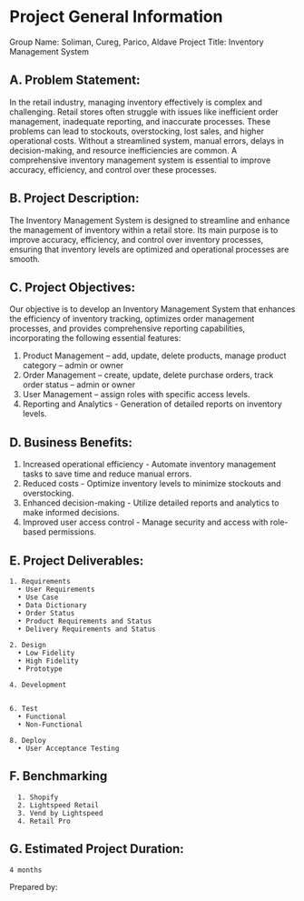 # Project General Information

Group Name: Soliman, Cureg, Parico, Aldave
Project Title: Inventory Management System

## A. Problem Statement:

In the retail industry, managing inventory effectively is complex and challenging. Retail stores often struggle with issues like inefficient order management, inadequate reporting, and inaccurate processes. These problems can lead to stockouts, overstocking, lost sales, and higher operational costs. Without a streamlined system, manual errors, delays in decision-making, and resource inefficiencies are common. A comprehensive inventory management system is essential to improve accuracy, efficiency, and control over these processes.

## B. Project Description:

The Inventory Management System is designed to streamline and enhance the management of inventory within a retail store. Its main purpose is to improve accuracy, efficiency, and control over inventory processes, ensuring that inventory levels are optimized and operational processes are smooth.



## C. Project Objectives:

Our objective is to develop an Inventory Management System that enhances the efficiency of inventory tracking, optimizes order management processes, and provides comprehensive reporting capabilities, incorporating the following essential features:
1.	Product Management – add, update, delete products, manage product category – admin or owner
2.	Order Management – create, update, delete purchase orders, track order status – admin or owner
3.	User Management – assign roles with specific access levels.
4.	Reporting and Analytics - Generation of detailed reports on inventory levels.



## D. Business Benefits:
1.	Increased operational efficiency - Automate inventory management tasks to save time and reduce manual errors.
2.	Reduced costs - Optimize inventory levels to minimize stockouts and overstocking.
3.	Enhanced decision-making - Utilize detailed reports and analytics to make informed decisions.
4.	Improved user access control - Manage security and access with role-based permissions.


## E. Project Deliverables:
    1. Requirements
      • User Requirements
      • Use Case
      • Data Dictionary
      • Order Status
      • Product Requirements and Status
      • Delivery Requirements and Status
    
    2. Design
      • Low Fidelity
      • High Fidelity
      • Prototype
    
    4. Development
       
    
    6. Test
      • Functional
      • Non-Functional
    
    8. Deploy
      • User Acceptance Testing

## F. Benchmarking
      1. Shopify
      2. Lightspeed Retail
      3. Vend by Lightspeed
      4. Retail Pro

## G. Estimated Project Duration:
    4 months

Prepared by:
